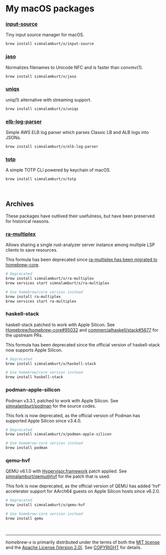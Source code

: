 My macOS packages
========

### [input-source](https://github.com/simnalamburt/macos-input-source)
Tiny input source manager for macOS.
```bash
brew install simnalamburt/x/input-source
```

### [jaso](https://github.com/cr0sh/jaso)
Normalizes filenames to Unicode NFC and is faster than convmv(1).
```bash
brew install simnalamburt/x/jaso
```

### [uniqs](https://github.com/simnalamburt/uniqs)
uniq(1) alternative with streaming support.
```bash
brew install simnalamburt/x/uniqs
```

### [elb-log-parser](https://github.com/simnalamburt/elb-log-parser)
Simple AWS ELB log parser which parses Classic LB and ALB logs into JSONs.
```bash
brew install simnalamburt/x/elb-log-parser
```

### [totp](https://github.com/simnalamburt/macos-totp-cli)
A simple TOTP CLI powered by keychain of macOS.
```bash
brew install simnalamburt/x/totp
```

&nbsp;

Archives
--------
These packages have outlived their usefulness, but have been preserved for historical reasons.

### [ra-multiplex](https://github.com/pr2502/ra-multiplex)
Allows sharing a single rust-analyzer server instance among multiple LSP clients to save resources.

This formula has been deprecated since [ra-multiplex has been migrated to homebrew-core][core#210511].

[core#210511]: https://github.com/Homebrew/homebrew-core/pull/210511

```bash
# Deprecated
brew install simnalamburt/x/ra-multiplex
brew services start simnalamburt/x/ra-multiplex

# Use homebrew/core version instead
brew install ra-multiplex
brew services start ra-multiplex
```

### haskell-stack
haskell-stack patched to work with Apple Silicon. See [Homebrew/homebrew-core#95032](https://github.com/Homebrew/homebrew-core/pull/95032) and [commercialhaskell/stack#5677](https://github.com/commercialhaskell/stack/pull/5677) for the upstream PRs.

This formula has been deprecated since the official version of haskell-stack now supports Apple Silicon.

```bash
# Deprecated
brew install simnalamburt/x/haskell-stack

# Use homebrew/core version instead
brew install haskell-stack
```

### podman-apple-silicon
Podman v3.3.1, patched to work with Apple Silicon. See [simnalamburt/podman](https://github.com/simnalamburt/podman) for the source codes.

This fork is now deprecated, as the official version of Podman has supported Apple Silicon since v3.4.0.

```bash
# Deprecated
brew install simnalamburt/x/podman-apple-silicon

# Use homebrew-core version instead
brew install podman
```

### qemu-hvf
QEMU v6.1.0 with [Hypervisor.framework](https://developer.apple.com/documentation/hypervisor) patch applied. See [simnalamburt/qemu@hvf](https://github.com/simnalamburt/qemu/tree/hvf) for the patch that is used.

This fork is now deprecated, as the official version of QEMU has added 'hvf' accelerator support for AArch64 guests on Apple Silicon hosts since v6.2.0.

```bash
# Deprecated
brew install simnalamburt/x/qemu-hvf

# Use homebrew-core version instead
brew install qemu
```

&nbsp;

--------
*homebrew-x* is primarily distributed under the terms of both the [MIT license]
and the [Apache License (Version 2.0)]. See [COPYRIGHT] for details.

[MIT license]: LICENSE-MIT
[Apache License (Version 2.0)]: LICENSE-APACHE
[COPYRIGHT]: COPYRIGHT
